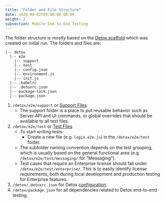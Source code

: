 ```yaml
---
title: "Folder and File Structure"
date: 2020-09-02T09:00:00-00:00
weight: 2
subsection: Mobile End-to-End Testing
---
```


The folder structure is mostly based on the [Detox scaffold](https://github.com/wix/Detox/blob/master/docs/Guide.Jest.md) which was created on initial run. The folders and files are:
```
|-- detox
  |-- e2e
    |-- support
    |-- test
    |-- config.json
    |-- environment.js
    |-- init.js
  |-- .babelrc
  |-- .detoxrc.json
  |-- package-lock.json
  |-- package.json
```

1. `/detox/e2e/support` or [Support Files](https://github.com/wix/Detox/blob/master/docs/Guide.Jest.md#2-set-up-test-code-scaffolds-building_construction)
    - The support folder is a place to put reusable behavior such as Server API and UI commands, or global overrides that should be available to all test files.
2. `/detox/e2e/test` or [Test Files](https://github.com/wix/Detox/blob/master/docs/APIRef.TestLifecycle.md)
    - To start writing tests:
        - Create a new file (e.g. `login.e2e.js`) in the `/detox/e2e/test` folder.
    - The subfolder naming convention depends on the test grouping, which is usually based on the general functional area (e.g. `/detox/e2e/test/messaging/` for "Messaging").
    - Test cases that require an Enterprise license should fall under `/detox/e2e/test/enterprise/`. This is to easily identify license requirements, both during local development and production testing for Enterprise features.
3. `/detox/.detoxrc.json` for Detox [configuration](https://github.com/wix/Detox/blob/master/docs/APIRef.Configuration.md).
4. `/detox/package.json` for all dependencies related to Detox end-to-end testing.
